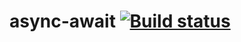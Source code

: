 # async-await [![Build status](https://ci.appveyor.com/api/projects/status/t6d2so88sjvdt29w/branch/main?svg=true)](https://ci.appveyor.com/project/barsich/async-await/branch/main)
